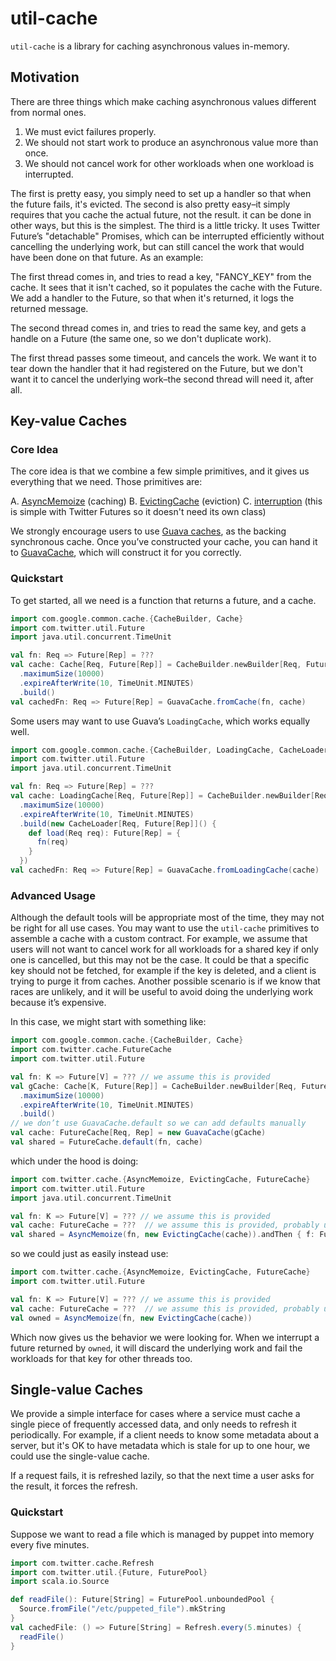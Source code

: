 # util-cache

`util-cache` is a library for caching asynchronous values in-memory.

## Motivation

There are three things which make caching asynchronous values different from normal ones.

1. We must evict failures properly.
2. We should not start work to produce an asynchronous value more
than once.
3. We should not cancel work for other workloads when one workload is interrupted.

The first is pretty easy, you simply need to set up a handler so that when the future fails, it's
evicted.  The second is also pretty easy–it simply requires that you cache the actual future, not
the result.  it can be done in other ways, but this is the simplest.  The third is a little tricky.
It uses Twitter Future’s "detachable" Promises, which can be interrupted efficiently without
cancelling the underlying work, but can still cancel the work that would have been done on that
future.  As an example:

The first thread comes in, and tries to read a key, "FANCY_KEY" from the cache.  It sees that it
isn't cached, so it populates the cache with the Future.  We add a handler to the Future, so that
when it's returned, it logs the returned message.

The second thread comes in, and tries to read the same key, and gets a handle on a Future (the same
one, so we don't duplicate work).

The first thread passes some timeout, and cancels the work.  We want it to tear down the handler
that it had registered on the Future, but we don't want it to cancel the underlying work–the second
thread will need it, after all.

## Key-value Caches

### Core Idea

The core idea is that we combine a few simple primitives, and it gives us everything that we need.
Those primitives are:

A. [AsyncMemoize][0] (caching)
B. [EvictingCache][1] (eviction)
C.  [interruption][2] (this is simple with Twitter Futures so it doesn't need its own class)


We strongly encourage users to use [Guava caches][3], as the backing synchronous cache.  Once you’ve
constructed your cache, you can hand it to [GuavaCache][4], which will construct it for you
correctly.

### Quickstart

To get started, all we need is a function that returns a future, and a cache.

```scala
import com.google.common.cache.{CacheBuilder, Cache}
import com.twitter.util.Future
import java.util.concurrent.TimeUnit

val fn: Req => Future[Rep] = ???
val cache: Cache[Req, Future[Rep]] = CacheBuilder.newBuilder[Req, Future[Rep]]()
  .maximumSize(10000)
  .expireAfterWrite(10, TimeUnit.MINUTES)
  .build()
val cachedFn: Req => Future[Rep] = GuavaCache.fromCache(fn, cache)
```

Some users may want to use Guava’s `LoadingCache`, which works equally well.

```scala
import com.google.common.cache.{CacheBuilder, LoadingCache, CacheLoader}
import com.twitter.util.Future
import java.util.concurrent.TimeUnit

val fn: Req => Future[Rep] = ???
val cache: LoadingCache[Req, Future[Rep]] = CacheBuilder.newBuilder[Req, Future[Rep]]()
  .maximumSize(10000)
  .expireAfterWrite(10, TimeUnit.MINUTES)
  .build(new CacheLoader[Req, Future[Rep]]() {
    def load(Req req): Future[Rep] = {
      fn(req)
    }
  })
val cachedFn: Req => Future[Rep] = GuavaCache.fromLoadingCache(cache)
```

### Advanced Usage

Although the default tools will be appropriate most of the time, they may not be right for all use
cases.  You may want to use the `util-cache` primitives to assemble a cache with a custom contract.
For example, we assume that users will not want to cancel work for all workloads for a shared key if
only one is cancelled, but this may not be the case. It could be that a specific key should not be
fetched, for example if the key is deleted, and a client is trying to purge it from caches.  Another
possible scenario is if we know that races are unlikely, and it will be useful to avoid doing the
underlying work because it’s expensive.

In this case, we might start with something like:

```scala
import com.google.common.cache.{CacheBuilder, Cache}
import com.twitter.cache.FutureCache
import com.twitter.util.Future

val fn: K => Future[V] = ??? // we assume this is provided
val gCache: Cache[K, Future[Rep]] = CacheBuilder.newBuilder[Req, Future[Rep]]()
  .maximumSize(10000)
  .expireAfterWrite(10, TimeUnit.MINUTES)
  .build()
// we don’t use GuavaCache.default so we can add defaults manually
val cache: FutureCache[Req, Rep] = new GuavaCache(gCache)
val shared = FutureCache.default(fn, cache)
```

which under the hood is doing:

```scala
import com.twitter.cache.{AsyncMemoize, EvictingCache, FutureCache}
import com.twitter.util.Future
import java.util.concurrent.TimeUnit

val fn: K => Future[V] = ??? // we assume this is provided
val cache: FutureCache = ???  // we assume this is provided, probably using GuavaCache
val shared = AsyncMemoize(fn, new EvictingCache(cache)).andThen { f: Future[V] => f.interruptible() }
```

so we could just as easily instead use:

```scala
import com.twitter.cache.{AsyncMemoize, EvictingCache, FutureCache}
import com.twitter.util.Future

val fn: K => Future[V] = ??? // we assume this is provided
val cache: FutureCache = ???  // we assume this is provided, probably using GuavaCache
val owned = AsyncMemoize(fn, new EvictingCache(cache))
```

Which now gives us the behavior we were looking for.  When we interrupt a future returned by
`owned`, it will discard the underlying work and fail the workloads for that key for other threads
too.

## Single-value Caches

We provide a simple interface for cases where a service must cache a single piece of frequently
accessed data, and only needs to refresh it periodically.  For example, if a client needs to know
some metadata about a server, but it's OK to have metadata which is stale for up to one hour, we
could use the single-value cache.

If a request fails, it is refreshed lazily, so that the next time a user asks for the result, it
forces the refresh.

### Quickstart

Suppose we want to read a file which is managed by puppet into memory every five minutes.

```scala
import com.twitter.cache.Refresh
import com.twitter.util.{Future, FuturePool}
import scala.io.Source

def readFile(): Future[String] = FuturePool.unboundedPool {
  Source.fromFile("/etc/puppeted_file").mkString
}
val cachedFile: () => Future[String] = Refresh.every(5.minutes) {
  readFile()
}

```

[0]: https://github.com/twitter/util/blob/develop/util-cache/src/main/scala/com/twitter/cache/AsyncMemoize.scala
[1]: https://github.com/twitter/util/blob/develop/util-cache/src/main/scala/com/twitter/cache/EvictingCache.scala
[2]: https://github.com/twitter/util/blob/f5e363e5dbfa42a49478e0324099a7f2884cf6d8/util-cache/src/main/scala/com/twitter/cache/FutureCache.scala#L101-L109
[3]: https://github.com/google/guava/wiki/CachesExplained
[4]: https://github.com/twitter/util/blob/develop/util-cache/src/main/scala/com/twitter/cache/guava/GuavaCache.scala
